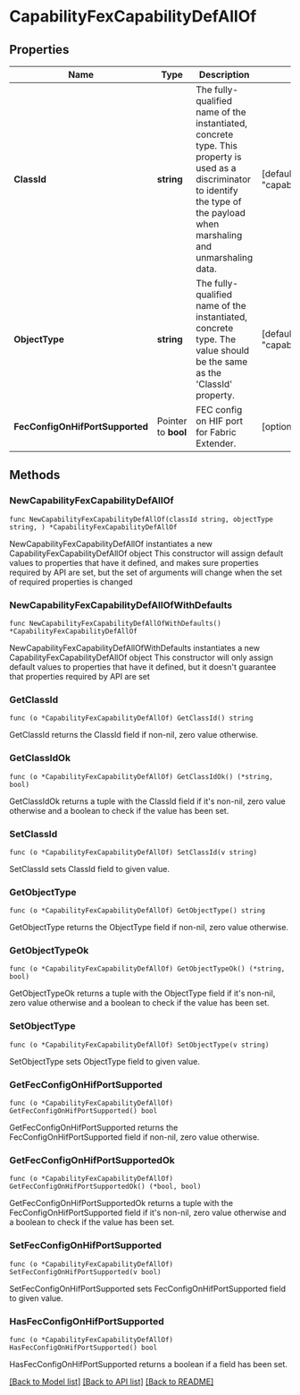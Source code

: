 # CapabilityFexCapabilityDefAllOf

## Properties

Name | Type | Description | Notes
------------ | ------------- | ------------- | -------------
**ClassId** | **string** | The fully-qualified name of the instantiated, concrete type. This property is used as a discriminator to identify the type of the payload when marshaling and unmarshaling data. | [default to "capability.FexCapabilityDef"]
**ObjectType** | **string** | The fully-qualified name of the instantiated, concrete type. The value should be the same as the &#39;ClassId&#39; property. | [default to "capability.FexCapabilityDef"]
**FecConfigOnHifPortSupported** | Pointer to **bool** | FEC config on HIF port for Fabric Extender. | [optional] 

## Methods

### NewCapabilityFexCapabilityDefAllOf

`func NewCapabilityFexCapabilityDefAllOf(classId string, objectType string, ) *CapabilityFexCapabilityDefAllOf`

NewCapabilityFexCapabilityDefAllOf instantiates a new CapabilityFexCapabilityDefAllOf object
This constructor will assign default values to properties that have it defined,
and makes sure properties required by API are set, but the set of arguments
will change when the set of required properties is changed

### NewCapabilityFexCapabilityDefAllOfWithDefaults

`func NewCapabilityFexCapabilityDefAllOfWithDefaults() *CapabilityFexCapabilityDefAllOf`

NewCapabilityFexCapabilityDefAllOfWithDefaults instantiates a new CapabilityFexCapabilityDefAllOf object
This constructor will only assign default values to properties that have it defined,
but it doesn't guarantee that properties required by API are set

### GetClassId

`func (o *CapabilityFexCapabilityDefAllOf) GetClassId() string`

GetClassId returns the ClassId field if non-nil, zero value otherwise.

### GetClassIdOk

`func (o *CapabilityFexCapabilityDefAllOf) GetClassIdOk() (*string, bool)`

GetClassIdOk returns a tuple with the ClassId field if it's non-nil, zero value otherwise
and a boolean to check if the value has been set.

### SetClassId

`func (o *CapabilityFexCapabilityDefAllOf) SetClassId(v string)`

SetClassId sets ClassId field to given value.


### GetObjectType

`func (o *CapabilityFexCapabilityDefAllOf) GetObjectType() string`

GetObjectType returns the ObjectType field if non-nil, zero value otherwise.

### GetObjectTypeOk

`func (o *CapabilityFexCapabilityDefAllOf) GetObjectTypeOk() (*string, bool)`

GetObjectTypeOk returns a tuple with the ObjectType field if it's non-nil, zero value otherwise
and a boolean to check if the value has been set.

### SetObjectType

`func (o *CapabilityFexCapabilityDefAllOf) SetObjectType(v string)`

SetObjectType sets ObjectType field to given value.


### GetFecConfigOnHifPortSupported

`func (o *CapabilityFexCapabilityDefAllOf) GetFecConfigOnHifPortSupported() bool`

GetFecConfigOnHifPortSupported returns the FecConfigOnHifPortSupported field if non-nil, zero value otherwise.

### GetFecConfigOnHifPortSupportedOk

`func (o *CapabilityFexCapabilityDefAllOf) GetFecConfigOnHifPortSupportedOk() (*bool, bool)`

GetFecConfigOnHifPortSupportedOk returns a tuple with the FecConfigOnHifPortSupported field if it's non-nil, zero value otherwise
and a boolean to check if the value has been set.

### SetFecConfigOnHifPortSupported

`func (o *CapabilityFexCapabilityDefAllOf) SetFecConfigOnHifPortSupported(v bool)`

SetFecConfigOnHifPortSupported sets FecConfigOnHifPortSupported field to given value.

### HasFecConfigOnHifPortSupported

`func (o *CapabilityFexCapabilityDefAllOf) HasFecConfigOnHifPortSupported() bool`

HasFecConfigOnHifPortSupported returns a boolean if a field has been set.


[[Back to Model list]](../README.md#documentation-for-models) [[Back to API list]](../README.md#documentation-for-api-endpoints) [[Back to README]](../README.md)


